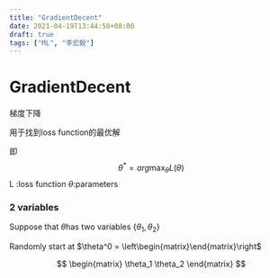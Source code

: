 ```yaml
---
title: "GradientDecent"
date: 2021-04-19T13:44:58+08:00
draft: true
tags: ["ML", "李宏毅"]
---
```


# GradientDecent

梯度下降

用于找到loss function的最优解

即 
$$
\theta^* = arg \max_{\theta}L(\theta)
$$
L  :loss function   $\theta$:parameters



### 2 variables

Suppose that $\theta$has two variables $\{\theta_1, \theta_2\}$

Randomly start at $\theta^0 = \left\begin{matrix}\end{matrix}\right$


$$
\begin{matrix}
\theta_1 \theta_2
\end{matrix}
$$




